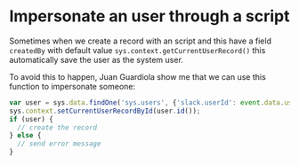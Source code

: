# Impersonate an user through a script

Sometimes when we create a record with an script and this have a field
`createdBy` with default value `sys.context.getCurrentUserRecord()` this
automatically save the user as the system user.

To avoid this to happen, Juan Guardiola show me that we can use this
function to impersonate someone:

```js
var user = sys.data.findOne('sys.users', {'slack.userId': event.data.user.id});
sys.context.setCurrentUserRecordById(user.id());
if (user) {
  // create the record
} else {
  // send error message
}
```
